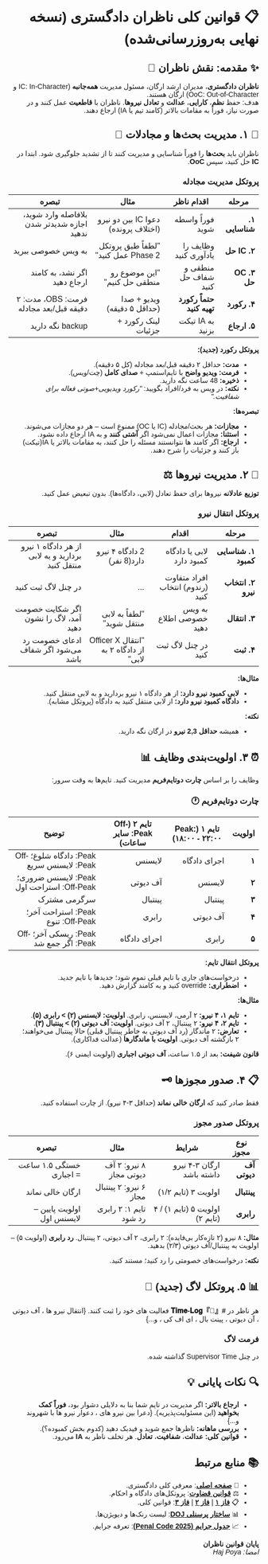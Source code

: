 
<div dir="rtl" style="text-align: right; font-family: 'Vazir', 'Arial', sans-serif;">

# 📋 **قوانین کلی ناظران دادگستری (نسخه نهایی به‌روزرسانی‌شده)**

## ✨ **مقدمه: نقش ناظران** 👑

**ناظران دادگستری**، مدیران ارشد ارگان، مسئول مدیریت **همه‌جانبه** (IC: In-Character و OoC: Out-of-Character) ارگان هستند.     
هدف: حفظ **نظم**، **کارایی**، **عدالت** و **تعادل نیروها**. ناظران با **قاطعیت** عمل کنند و در صورت نیاز، فوراً به مقامات بالاتر (کامند تیم یا IA) ارجاع دهند.  


## 🚨 **۱. مدیریت بحث‌ها و مجادلات** 💬

ناظران باید **بحث‌ها** را فوراً شناسایی و مدیریت کنند تا از تشدید جلوگیری شود. ابتدا در **IC** حل کنید، سپس **OoC**.

### **پروتکل مدیریت مجادله**  
| مرحله | اقدام ناظر | مثال | تبصره |
|--------|-------------|-------|---------|
| **۱. شناسایی** | فوراً واسطه شوید | دعوا IC بین دو نیرو (اختلاف پرونده) | بلافاصله وارد شوید، اجازه شدیدتر شدن ندهید |
| **۲. IC حل** | وظایف را یادآوری کنید | "لطفاً طبق پروتکل Phase 2 عمل کنید" | به ویس خصوصی ببرید |
| **۳. OC حل** | منطقی و شفاف حل کنید | "این موضوع رو منطقی حل کنیم" | اگر نشد، به کامند ارجاع دهید |
| **۴. رکورد** | **حتماً رکورد تهیه کنید** | ویدیو + صدا (حداقل ۵ دقیقه) | فرمت: OBS، مدت: ۲ دقیقه قبل/بعد مجادله |
| **۵. ارجاع** | به IA تیکت بزنید | لینک رکورد + جزئیات | backup نگه دارید |

**پروتکل رکورد (جدید):**  
- **مدت:** حداقل ۲ دقیقه قبل/بعد مجادله (کل ۵ دقیقه).  
- **فرمت:** **ویدیو واضح** با تایم‌استمپ + **صدای کامل** (چت/ویس).  
- **ذخیره:** 48 ساعت نگه دارید.  
- **نکته:** در ویس به فرد/افراد بگویید: *"رکورد ویدیویی+صوتی فعاله برای شفافیت."*  

**تبصره‌ها:**  
- **مجازات:** هر بحث/مجادله (IC یا OC) ممنوع است – هر دو مجازات می‌شوند.  
- **استثنا:** مجازات اعمال نمی‌شود اگر **آشتی کنند** و به IA ارجاع داده نشود.  
- **ارجاع:** اگر کامند ها نتوانستند مسئله را حل کنند، به مقامات بالاتر یا IA(تیکت) باز کنند و جزئیات را شرح دهند.


## 👥 **۲. مدیریت نیروها** ⚖️

**توزیع عادلانه** نیروها برای حفظ تعادل (لابی، دادگاه‌ها). بدون تبعیض عمل کنید.

### **پروتکل انتقال نیرو**  
| مرحله | اقدام | مثال | تبصره |
|--------|--------|-------|---------|
| **۱. شناسایی کمبود** | لابی یا دادگاه کمبود دارد | 2 دادگاه ۴ نیرو دارد(8 نفر) | از هر دادگاه ۱ نیرو بردارید و یه لابی منتقل کنید |
| **۲. انتخاب نیرو** | افراد متفاوت (رندوم) انتخاب کنید | ... | در چنل لاگ ثبت کنید |
| **۳. انتقال** | به ویس خصوصی اطلاع دهید | "لطفاً به لابی منتقل شوید" | اگر شکایت خصومت آمد، لاگ را نشون دهید |
| **۴. ثبت** | در چنل لاگ ثبت کنید | "انتقال Officer X از دادگاه ۲ به لابی" | ادعای خصومت رد می‌شود اگر شفاف باشد |

**مثال‌ها:**  
- **لابی کمبود نیرو دارد:** از هر دادگاه ۱ نیرو بردارید و به لابی منتقل کنید.  
- **دادگاه کمبود نیرو دارد:** از لابی منتقل کنید به دادگاه (پروتکل مشابه).  

**نکته:**  
- همیشه **حداقل 2,3 نیرو** در ارگان نگه دارید.  

## ⏰ **۳. اولویت‌بندی وظایف** 📊

وظایف را بر اساس **چارت دوتایم‌فریم** مدیریت کنید. تایم‌ها به وقت سرور:

### **چارت دوتایم‌فریم** 🕐
| اولویت | **تایم ۱ (Peak: ۱۸:۰۰ - ۲۲:۰۰)** | **تایم ۲ (Off-Peak: سایر ساعات)** | توضیح |
|--------|------------------------------------|---------------------------------------|-------|
| **۱**  | اجرای دادگاه                     | لایسنس                              | Peak: دادگاه شلوغ؛ Off-Peak: لایسنس سریع |
| **۲**  | لایسنس                           | آف دیوتی                            | Peak: لایسنس ضروری؛ Off-Peak: استراحت اول |
| **۳**  | پینتبال                           | پینتبال                             | سرگرمی مشترک |
| **۴**  | آف دیوتی                          | رابری                               | Peak: استراحت آخر؛ Off-Peak: تنوع |
| **۵**  | رابری                             | اجرای دادگاه                        | Peak: ریسکی آخر؛ Off-Peak: اگر جمع شد |

**پروتکل انتقال تایم:**  
- درخواست‌های جاری با تایم قبلی تموم شود؛ جدیدها با تایم جدید.  
- **اضطراری:** override کنید و به کامند گزارش دهید.  

**مثال‌ها:**  
- **تایم ۱، ۴ نیرو:** ۲ آرمی، لایسنس، رابری. **اولویت: لایسنس (۲) > رابری (۵)**.  
- **تایم ۲، ۴ نیرو:** ۲ پینتبال، ۲ آف دیوتی. **اولویت: آف دیوتی (۲) > پینتبال (۳)**.  
- **تعارض:** ۲ ماندگار (رد آف دیوتی به خاطر پینتبال قبلی) حالا پینتبال می‌خواهند؛ ۲ بازگشته آف دیوتی. **اولویت با ماندگارها** (عدالت فداکاری).

**قانون شیفت:** بعد از ۱.۵ ساعت، **آف دیوتی اجباری** (اولویت ایمنی ۶).

## 📋 **۴. صدور مجوزها** 🗝️

فقط صادر کنید که **ارگان خالی نماند** (حداقل ۳-۴ نیرو). از چارت استفاده کنید.

### **پروتکل صدور مجوز**  
| نوع مجوز | شرایط | مثال | تبصره |
|-----------|--------|-------|---------|
| **آف دیوتی** | ارگان ۳-۴ نیرو داشته باشد | ۸ نیرو: ۲ آف دیوتی مجاز | خستگی ۱.۵ ساعت = اجباری |
| **پینتبال** | اولویت ۳ (تایم ۱/۲) | ۶ نیرو: ۲ پینتبال مجاز | ارگان خالی نماند |
| **رابری** | اولویت ۵ (تایم ۱) / ۴ (تایم ۲) | تایم ۱: ۲ رابری رد شود | اولویت پایین – لایسنس اول |

**مثال:** ۸ نیرو (۲ تازه‌کار بی‌فایده): ۲ رابری، ۲ آف دیوتی، ۲ پینتبال. **رد رابری** (اولویت ۵) – اولویت به پینتبال/آف دیوتی (۲/۳) بدهید.

**نکته:** درخواست‌های خصومتی را رد کنید؛ مستند کنید.


## 📊 **۵. پروتکل لاگ (جدید)** 📝

هر ناظر در **#『📝』𝐓𝐢𝐦𝐞-𝐋𝐨𝐠** فعالیت های خود را ثبت کنند.
{انتقال نیرو ها ، آف دیوتی ، آن دیوتی ، پینت بال ، ای اف کی ، و...}

### **فرمت لاگ**  
در چنل Supervisor Time گذاشته شده.



## 🔍 **نکات پایانی** 💡

- **ارجاع بالاتر:** اگر مدیریت در تایم شما بنا به دلایلی دشوار بود، **فوراً کمک بخواهید** (این مسئولیت‌پذیریه). 
{دعرا بین نیرو های ، دعوار نیرو ها با شهروند و...} 
- **بررسی ماهانه:** ناظرها جمع شوید و فیدبک دهید (کدوم بخش کمبوده؟).  
- **قوانین کلی:** **عدالت**، **شفافیت**، **تعادل**. هر تخلف ناظر به **IA** می‌رود.  


## 📚 **منابع مرتبط**

- 📜 [**صفحه اصلی**](./Home.md): معرفی کلی دادگستری.  
- ⚖️ [**قوانین قضاوت**](./JudgeRules.md): پروتکل‌های دادگاه و احکام.  
- 📋 [**فاز ۱**](./Phase1.md) | [**فاز ۲**](./Phase2.md) | [**فاز ۳**](./Phase3.md): قوانین کلی.  
- 📊 [**ساختار پرسنلی DOJ**](./Personnel.md): لیست رنک‌ها و دیویژن‌ها.  
- 📈 [**جدول جرایم (Penal Code 2025)**](https://docs.google.com/spreadsheets/d/1uEcDPJGQMUUMl_3ZUrBksYj6T-p-gm8626Guz82HVZU/edit?gid=1789809848#gid=1789809848): تعرفه جرایم.

**پایان قوانین ناظران**  
*امضا: Haj Poya*

</div>
